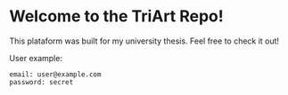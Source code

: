 # Welcome to the TriArt Repo!

This plataform was built for my university thesis. Feel free to check it out!

User example:

```
email: user@example.com
password: secret
```
